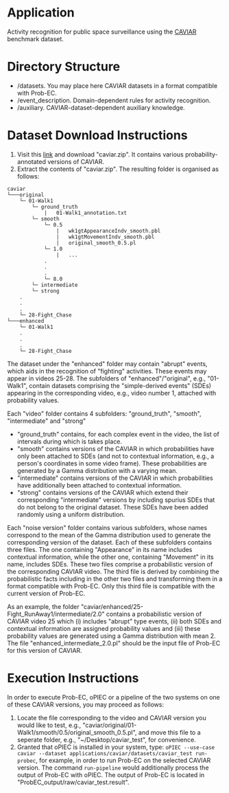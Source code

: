 # Application

Activity recognition for public space surveillance using the [CAVIAR](http://homepages.inf.ed.ac.uk/rbf/CAVIARDATA1/) benchmark dataset.

# Directory Structure
- /datasets. You may place here CAVIAR datasets in a format compatible with Prob-EC.
- /event_description. Domain-dependent rules for activity recognition.
- /auxiliary. CAVIAR-dataset-dependent auxiliary knowledge.

# Dataset Download Instructions
1. Visit this [link](https://owncloud.skel.iit.demokritos.gr/index.php/s/7hNp1pl1PvaoCGX) and download "caviar.zip". It contains various probability-annotated versions of CAVIAR.
2. Extract the contents of "caviar.zip". The resulting folder is organised as follows: 

```
caviar	
└───original	
	└─ 01-Walk1
		└─ ground_truth
			|	01-Walk1_annotation.txt
		└─ smooth
			└─ 0.5
			    |	wk1gtAppearanceIndv_smooth.pbl
			    |	wk1gtMovementIndv_smooth.pbl
			    |	original_smooth_0.5.pl
			└─ 1.0
			    |   ...
			.
			.
			.
			└─ 8.0
		└─ intermediate
		└─ strong
	.
	.
	.
	└─ 28-Fight_Chase
└───enhanced
	└─ 01-Walk1
	.
	.
	.
	└─ 28-Fight_Chase
```
The dataset under the "enhanced" folder may contain "abrupt" events, which aids in the recognition of "fighting" activities. These events may appear in videos 25-28. The subfolders of "enhanced"/"original", e.g., "01-Walk1", contain datasets comprising the "simple-derived events" (SDEs) appearing in the corresponding video, e.g., video number 1, attached with probability values. 

Each "video" folder contains 4 subfolders: "ground_truth", "smooth", "intermediate" and "strong"

- "ground_truth" contains, for each complex event in the video, the list of intervals during which is takes place. 
- "smooth" contains versions of the CAVIAR in which probabilities have only been attached to SDEs (and not to contextual information, e.g., a person's coordinates in some video frame). These probabilities are generated by a Gamma distribution with a varying mean. 
- "intermediate" contains versions of the CAVIAR in which probabilities have additionally been attached to contextual information. 
- "strong" contains versions of the CAVIAR which extend their corresponding "intermediate" versions by including spurius SDEs that do not belong to the original dataset. These SDEs have been added randomly using a uniform distribution. 

Each "noise version" folder contains various subfolders, whose names correspond to the mean of the Gamma distribution used to generate the corresponding version of the dataset. Each of these subfolders contains three files. The one containing "Appearance" in its name includes contextual information, while the other one, containing "Movement" in its name, includes SDEs. These two files comprise a probabilistic version of the corresponding CAVIAR video. The third file is derived by combining the probabilistic facts including in the other two files and transforming them in a format compatible with Prob-EC. Only this third file is compatible with the current version of Prob-EC.

As an example, the folder "caviar/enhanced/25-Fight_RunAway1/intermediate/2.0" contains a probabilistic version of CAVIAR video 25 which (i) includes "abrupt" type events, (ii) both SDEs and contextual information are assigned probability values and (iii) these probability values are generated using a Gamma distribution with mean 2. The file "enhanced_intermediate_2.0.pl" should be the input file of Prob-EC for this version of CAVIAR.

# Execution Instructions

In order to execute Prob-EC, oPIEC or a pipeline of the two systems on one of these CAVIAR versions, you may proceed as follows:

1. Locate the file corresponding to the video and CAVIAR version you would like to test, e.g., "caviar/original/01-Walk1/smooth/0.5/original_smooth_0.5.pl", and move this file to a seperate folder, e.g., "~/Desktop/caviar_test", for convenience.
2. Granted that oPIEC is installed in your system, type: ``` oPIEC --use-case caviar --dataset applications/caviar/datasets/caviar_test run-probec ```, for example, in order to run Prob-EC on the selected CAVIAR version. The command ``` run-pipeline ``` would additionally process the output of Prob-EC with oPIEC. The output of Prob-EC is located in "ProbEC_output/raw/caviar_test.result".
